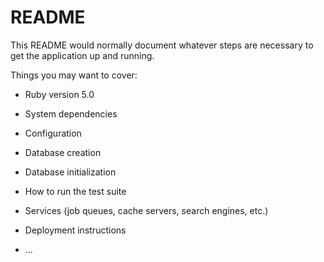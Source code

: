 # README

This README would normally document whatever steps are necessary to get the
application up and running.

Things you may want to cover:

* Ruby version
5.0

* System dependencies

* Configuration

* Database creation

* Database initialization

* How to run the test suite

* Services (job queues, cache servers, search engines, etc.)

* Deployment instructions

* ...
